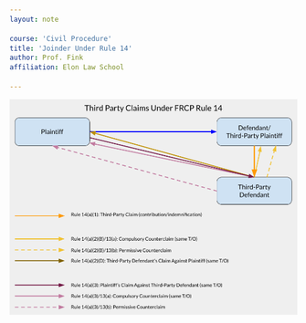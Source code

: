 ```yaml
---
layout: note

course: 'Civil Procedure'
title: 'Joinder Under Rule 14'
author: Prof. Fink 
affiliation: Elon Law School 
  
---
```


![Civil Action Flowchart](../assets/materials/joinder/Rule14.png)